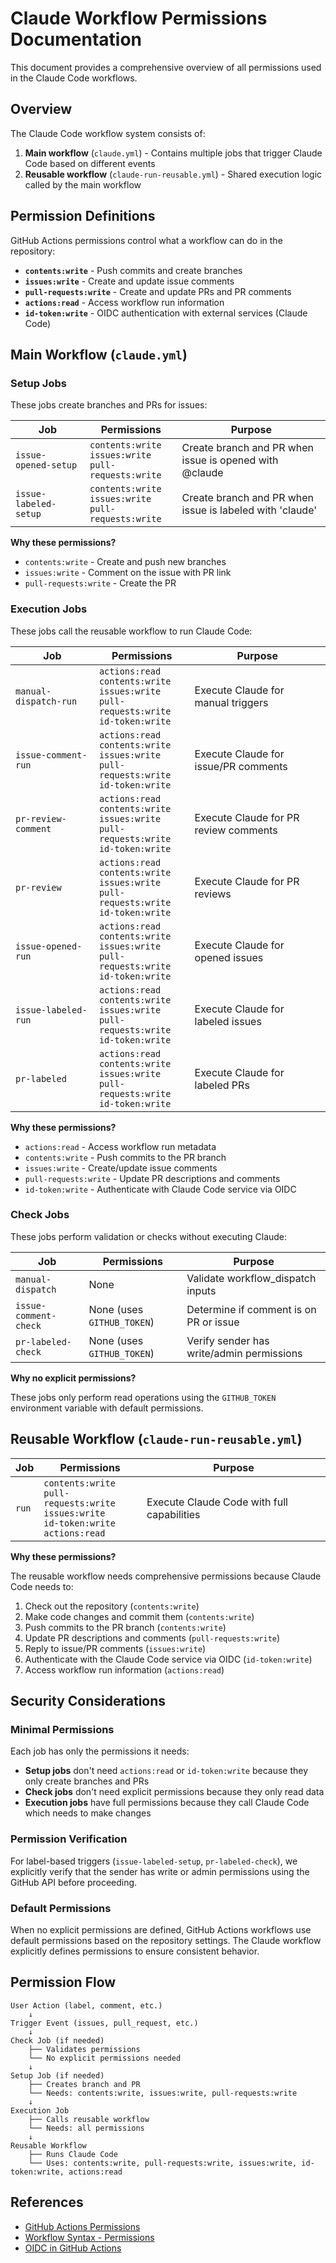 # Claude Workflow Permissions Documentation

This document provides a comprehensive overview of all permissions used in the Claude Code workflows.

## Overview

The Claude Code workflow system consists of:

1. **Main workflow** (`claude.yml`) - Contains multiple jobs that trigger Claude Code based on different events
2. **Reusable workflow** (`claude-run-reusable.yml`) - Shared execution logic called by the main workflow

## Permission Definitions

GitHub Actions permissions control what a workflow can do in the repository:

- **`contents:write`** - Push commits and create branches
- **`issues:write`** - Create and update issue comments
- **`pull-requests:write`** - Create and update PRs and PR comments
- **`actions:read`** - Access workflow run information
- **`id-token:write`** - OIDC authentication with external services (Claude Code)

## Main Workflow (`claude.yml`)

### Setup Jobs

These jobs create branches and PRs for issues:

| Job | Permissions | Purpose |
| --- | --- | --- |
| `issue-opened-setup` | `contents:write`<br>`issues:write`<br>`pull-requests:write` | Create branch and PR when issue is opened with @claude |
| `issue-labeled-setup` | `contents:write`<br>`issues:write`<br>`pull-requests:write` | Create branch and PR when issue is labeled with 'claude' |

**Why these permissions?**

- `contents:write` - Create and push new branches
- `issues:write` - Comment on the issue with PR link
- `pull-requests:write` - Create the PR

### Execution Jobs

These jobs call the reusable workflow to run Claude Code:

| Job | Permissions | Purpose |
| --- | --- | --- |
| `manual-dispatch-run` | `actions:read`<br>`contents:write`<br>`issues:write`<br>`pull-requests:write`<br>`id-token:write` | Execute Claude for manual triggers |
| `issue-comment-run` | `actions:read`<br>`contents:write`<br>`issues:write`<br>`pull-requests:write`<br>`id-token:write` | Execute Claude for issue/PR comments |
| `pr-review-comment` | `actions:read`<br>`contents:write`<br>`issues:write`<br>`pull-requests:write`<br>`id-token:write` | Execute Claude for PR review comments |
| `pr-review` | `actions:read`<br>`contents:write`<br>`issues:write`<br>`pull-requests:write`<br>`id-token:write` | Execute Claude for PR reviews |
| `issue-opened-run` | `actions:read`<br>`contents:write`<br>`issues:write`<br>`pull-requests:write`<br>`id-token:write` | Execute Claude for opened issues |
| `issue-labeled-run` | `actions:read`<br>`contents:write`<br>`issues:write`<br>`pull-requests:write`<br>`id-token:write` | Execute Claude for labeled issues |
| `pr-labeled` | `actions:read`<br>`contents:write`<br>`issues:write`<br>`pull-requests:write`<br>`id-token:write` | Execute Claude for labeled PRs |

**Why these permissions?**

- `actions:read` - Access workflow run metadata
- `contents:write` - Push commits to the PR branch
- `issues:write` - Create/update issue comments
- `pull-requests:write` - Update PR descriptions and comments
- `id-token:write` - Authenticate with Claude Code service via OIDC

### Check Jobs

These jobs perform validation or checks without executing Claude:

| Job | Permissions | Purpose |
| --- | --- | --- |
| `manual-dispatch` | None | Validate workflow_dispatch inputs |
| `issue-comment-check` | None (uses `GITHUB_TOKEN`) | Determine if comment is on PR or issue |
| `pr-labeled-check` | None (uses `GITHUB_TOKEN`) | Verify sender has write/admin permissions |

**Why no explicit permissions?**

These jobs only perform read operations using the `GITHUB_TOKEN` environment variable with default permissions.

## Reusable Workflow (`claude-run-reusable.yml`)

| Job | Permissions | Purpose |
| --- | --- | --- |
| `run` | `contents:write`<br>`pull-requests:write`<br>`issues:write`<br>`id-token:write`<br>`actions:read` | Execute Claude Code with full capabilities |

**Why these permissions?**

The reusable workflow needs comprehensive permissions because Claude Code needs to:

1. Check out the repository (`contents:write`)
2. Make code changes and commit them (`contents:write`)
3. Push commits to the PR branch (`contents:write`)
4. Update PR descriptions and comments (`pull-requests:write`)
5. Reply to issue/PR comments (`issues:write`)
6. Authenticate with the Claude Code service via OIDC (`id-token:write`)
7. Access workflow run information (`actions:read`)

## Security Considerations

### Minimal Permissions

Each job has only the permissions it needs:

- **Setup jobs** don't need `actions:read` or `id-token:write` because they only create branches and PRs
- **Check jobs** don't need explicit permissions because they only read data
- **Execution jobs** have full permissions because they call Claude Code which needs to make changes

### Permission Verification

For label-based triggers (`issue-labeled-setup`, `pr-labeled-check`), we explicitly verify that the sender has write or admin permissions using the GitHub API before proceeding.

### Default Permissions

When no explicit permissions are defined, GitHub Actions workflows use default permissions based on the repository settings. The Claude workflow explicitly defines permissions to ensure consistent behavior.

## Permission Flow

```
User Action (label, comment, etc.)
    ↓
Trigger Event (issues, pull_request, etc.)
    ↓
Check Job (if needed)
    ├── Validates permissions
    └── No explicit permissions needed
    ↓
Setup Job (if needed)
    ├── Creates branch and PR
    └── Needs: contents:write, issues:write, pull-requests:write
    ↓
Execution Job
    ├── Calls reusable workflow
    └── Needs: all permissions
    ↓
Reusable Workflow
    ├── Runs Claude Code
    └── Uses: contents:write, pull-requests:write, issues:write, id-token:write, actions:read
```

## References

- [GitHub Actions Permissions](https://docs.github.com/en/actions/security-guides/automatic-token-authentication#permissions-for-the-github_token)
- [Workflow Syntax - Permissions](https://docs.github.com/en/actions/using-workflows/workflow-syntax-for-github-actions#permissions)
- [OIDC in GitHub Actions](https://docs.github.com/en/actions/deployment/security-hardening-your-deployments/about-security-hardening-with-openid-connect)
